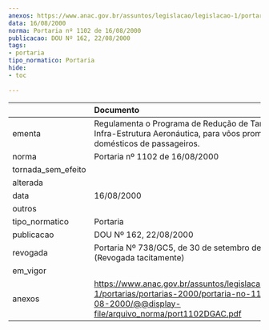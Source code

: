 ```yaml
---
anexos: https://www.anac.gov.br/assuntos/legislacao/legislacao-1/portarias/portarias-2000/portaria-no-1102-de-16-08-2000/@@display-file/arquivo_norma/port1102DGAC.pdf
data: 16/08/2000
norma: Portaria nº 1102 de 16/08/2000
publicacao: DOU Nº 162, 22/08/2000
tags:
- portaria
tipo_normatico: Portaria
hide: 
- toc 
 
---
```


|                    | Documento                                                                                                                                                      |
|:-------------------|:---------------------------------------------------------------------------------------------------------------------------------------------------------------|
| ementa             | Regulamenta o Programa de Redução de Tarifas da Infra-Estrutura Aeronáutica, para vôos promocionais domésticos de passageiros.                                 |
| norma              | Portaria nº 1102 de 16/08/2000                                                                                                                                 |
| tornada_sem_efeito |                                                                                                                                                                |
| alterada           |                                                                                                                                                                |
| data               | 16/08/2000                                                                                                                                                     |
| outros             |                                                                                                                                                                |
| tipo_normatico     | Portaria                                                                                                                                                       |
| publicacao         | DOU Nº 162, 22/08/2000                                                                                                                                         |
| revogada           | Portaria Nº 738/GC5, de 30 de setembro de 2008 (Revogada tacitamente)                                                                                          |
| em_vigor           |                                                                                                                                                                |
| anexos             | https://www.anac.gov.br/assuntos/legislacao/legislacao-1/portarias/portarias-2000/portaria-no-1102-de-16-08-2000/@@display-file/arquivo_norma/port1102DGAC.pdf |